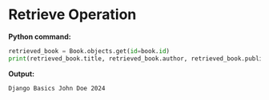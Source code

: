 # Retrieve Operation

**Python command:**
```python
retrieved_book = Book.objects.get(id=book.id)
print(retrieved_book.title, retrieved_book.author, retrieved_book.publication_year)
```

**Output:**
```
Django Basics John Doe 2024
```
